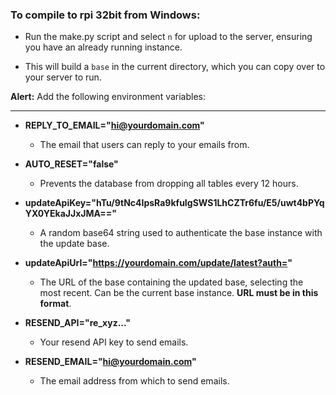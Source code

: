 ### To compile to rpi 32bit from Windows:

- Run the make.py script and select `n` for upload to the server, ensuring you have an already running instance.

- This will build a `base` in the current directory, which you can copy over to your server to run.

**Alert:** Add the following environment variables:

---

- **REPLY_TO_EMAIL="hi@yourdomain.com"**
  - The email that users can reply to your emails from.

- **AUTO_RESET="false"**
  - Prevents the database from dropping all tables every 12 hours.

- **updateApiKey="hTu/9tNc4IpsRa9kfuIgSWS1LhCZTr6fu/E5/uwt4bPYqYX0YEkaJJxJMA=="**
  - A random base64 string used to authenticate the base instance with the update base.

- **updateApiUrl="https://yourdomain.com/update/latest?auth="**
  - The URL of the base containing the updated base, selecting the most recent. Can be the current base instance. **URL must be in this format**.

- **RESEND_API="re_xyz..."**
  - Your resend API key to send emails.

- **RESEND_EMAIL="hi@yourdomain.com"**
  - The email address from which to send emails.
